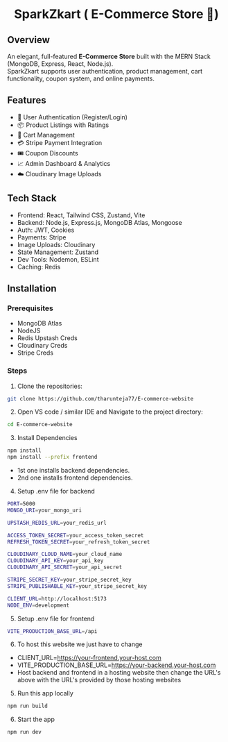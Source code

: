 <h1 align="center"> SparkZkart ( E-Commerce Store 🛒)</h1>


## Overview
An elegant, full-featured **E-Commerce Store** built with the MERN Stack (MongoDB, Express, React, Node.js).  
SparkZkart supports user authentication, product management, cart functionality, coupon system, and online payments.

## Features
- 🛒 User Authentication (Register/Login)
- 📦 Product Listings with Ratings
- 🧺 Cart Management
- 💳 Stripe Payment Integration
- 🎟️ Coupon Discounts
- 📈 Admin Dashboard & Analytics
- ☁️ Cloudinary Image Uploads

## Tech Stack
- Frontend: React, Tailwind CSS, Zustand, Vite
- Backend: Node.js, Express.js, MongoDB Atlas, Mongoose
- Auth: JWT, Cookies
- Payments: Stripe
- Image Uploads: Cloudinary
- State Management: Zustand
- Dev Tools: Nodemon, ESLint
- Caching: Redis

## Installation
### Prerequisites
- MongoDB Atlas
- NodeJS
- Redis Upstash Creds
- Cloudinary Creds
- Stripe Creds


### Steps
1. Clone the repositories:
```bash
git clone https://github.com/tharunteja77/E-commerce-website
```
2. Open VS code / similar IDE and Navigate to the project directory:
```bash
cd E-commerce-website
```
3. Install Dependencies
```bash
npm install
npm install --prefix frontend
```
- 1st one installs backend dependencies.
- 2nd one installs frontend dependencies.
4. Setup .env file for backend

```bash
PORT=5000
MONGO_URI=your_mongo_uri

UPSTASH_REDIS_URL=your_redis_url

ACCESS_TOKEN_SECRET=your_access_token_secret
REFRESH_TOKEN_SECRET=your_refresh_token_secret

CLOUDINARY_CLOUD_NAME=your_cloud_name
CLOUDINARY_API_KEY=your_api_key
CLOUDINARY_API_SECRET=your_api_secret

STRIPE_SECRET_KEY=your_stripe_secret_key
STRIPE_PUBLISHABLE_KEY=your_stripe_secret_key

CLIENT_URL=http://localhost:5173
NODE_ENV=development
```

5. Setup .env file for frontend

```bash
VITE_PRODUCTION_BASE_URL=/api
```
6. To host this website we just have to change
 - CLIENT_URL=https://your-frontend.your-host.com
 - VITE_PRODUCTION_BASE_URL=https://your-backend.your-host.com
 - Host backend and frontend in a hosting website then change the URL's above with the URL's provided by those hosting websites
5. Run this app locally

```bash
npm run build
```

6. Start the app

```bash
npm run dev
```

